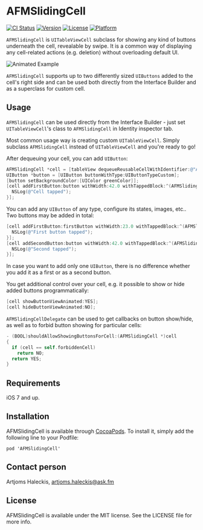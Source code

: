 # AFMSlidingCell

[![CI Status](http://img.shields.io/travis/ask-fm/AFMSlidingCell.svg?style=flat)](https://travis-ci.org/ask-fm/AFMSlidingCell)
[![Version](https://img.shields.io/cocoapods/v/AFMSlidingCell.svg?style=flat)](http://cocoadocs.org/docsets/AFMSlidingCell)
[![License](https://img.shields.io/cocoapods/l/AFMSlidingCell.svg?style=flat)](http://cocoadocs.org/docsets/AFMSlidingCell)
[![Platform](https://img.shields.io/cocoapods/p/AFMSlidingCell.svg?style=flat)](http://cocoadocs.org/docsets/AFMSlidingCell)

`AFMSlidingCell` is `UITableViewCell` subclass for showing any kind of buttons underneath the cell,
revealable by swipe. It is a common way of displaying any cell-related actions (e.g. deletion)
without overloading default UI.

![Animated Example](https://raw.githubusercontent.com/ask-fm/AFMSlidingCell/master/res/sliding_cell.gif)

`AFMSlidingCell` supports up to two differently sized `UIButtons` added to the cell's right side
and can be used both directly from the Interface Builder and as a superclass for custom cell.

## Usage

`AFMSlidingCell` can be used directly from the Interface Builder - just set `UITableViewCell`'s
class to `AFMSlidingCell` in Identity inspector tab.

Most common usage way is creating custom `UITableViewCell`. Simply subclass `AFMSlidingCell`
instead of `UITableViewCell` and you're ready to go!

After dequeuing your cell, you can add `UIButton`:

```objective-c
AFMSlidingCell *cell = [tableView dequeueReusableCellWithIdentifier:@"AFMSlidingCell" forIndexPath:indexPath];
UIButton *button = [UIButton buttonWithType:UIButtonTypeCustom];
[button setBackgroundColor:[UIColor greenColor]];
[cell addFirstButton:button withWidth:42.0 withTappedBlock:^(AFMSlidingCell *cell) {
  NSLog(@"Cell tapped");
}];
```

You can add any `UIButton` of any type, configure its states, images, etc..
Two buttons may be added in total:

```objective-c
[cell addFirstButton:firstButton withWidth:23.0 withTappedBlock:^(AFMSlidingCell *cell) {
  NSLog(@"First button tapped");
}];
[cell addSecondButton:button withWidth:42.0 withTappedBlock:^(AFMSlidingCell *cell) {
  NSLog(@"Second tapped");
}];
```

In case you want to add only one `UIButton`, there is no difference whether you add it as a first
or as a second button.

You get additional control over your cell, e.g. it possible to show or hide added buttons
programmatically:

```objective-c
[cell showButtonViewAnimated:YES];
[cell hideButtonViewAnimated:NO];
```
`AFMSlidingCellDelegate` can be used to get callbacks on button show/hide, as well as to
forbid button showing for particular cells:

```objective-c
- (BOOL)shouldAllowShowingButtonsForCell:(AFMSlidingCell *)cell
{
  if (cell == self.forbiddenCell)
    return NO;
  return YES;
}
```
## Requirements

iOS 7 and up.

## Installation

AFMSlidingCell is available through [CocoaPods](http://cocoapods.org). To install
it, simply add the following line to your Podfile:

    pod 'AFMSlidingCell'

## Contact person

Artjoms Haleckis, artjoms.haleckis@ask.fm

## License

AFMSlidingCell is available under the MIT license. See the LICENSE file for more info.
